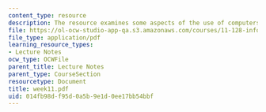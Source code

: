 ```yaml
---
content_type: resource
description: The resource examines some aspects of the use of computers in the classroom.
file: https://ol-ocw-studio-app-qa.s3.amazonaws.com/courses/11-128-information-technology-and-the-labor-market-spring-2005/014fb98df95d0a5b9e1d0ee17bb54bbf_week11.pdf
file_type: application/pdf
learning_resource_types:
- Lecture Notes
ocw_type: OCWFile
parent_title: Lecture Notes
parent_type: CourseSection
resourcetype: Document
title: week11.pdf
uid: 014fb98d-f95d-0a5b-9e1d-0ee17bb54bbf
---
```

